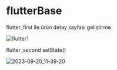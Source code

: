 # flutterBase
flutter_first  ile ürün detay sayfası geliştirme

![flutter1](https://github.com/ykakkaya/flutterBase/assets/100940437/a75c6899-08f4-4813-be74-1f86777d1b1a)

flutter_second  setState() 

![2023-09-20_11-39-20](https://github.com/ykakkaya/flutterBase/assets/100940437/2fa66bb9-ba81-425f-b967-0ad10d8f1631)
